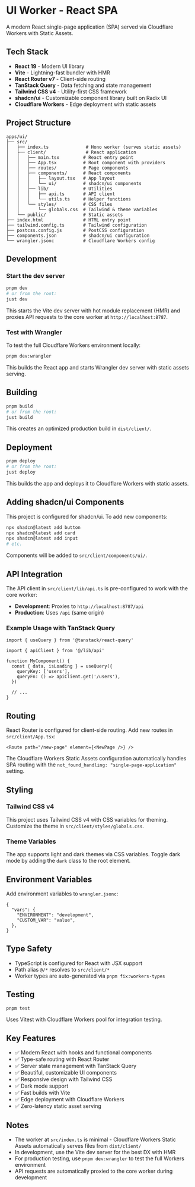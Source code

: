 # UI Worker - React SPA

A modern React single-page application (SPA) served via Cloudflare Workers with Static Assets.

## Tech Stack

- **React 19** - Modern UI library
- **Vite** - Lightning-fast bundler with HMR
- **React Router v7** - Client-side routing
- **TanStack Query** - Data fetching and state management
- **Tailwind CSS v4** - Utility-first CSS framework
- **shadcn/ui** - Customizable component library built on Radix UI
- **Cloudflare Workers** - Edge deployment with static assets

## Project Structure

```
apps/ui/
├── src/
│   ├── index.ts              # Hono worker (serves static assets)
│   ├── client/               # React application
│   │   ├── main.tsx         # React entry point
│   │   ├── App.tsx          # Root component with providers
│   │   ├── routes/          # Page components
│   │   ├── components/      # React components
│   │   │   ├── layout.tsx   # App layout
│   │   │   └── ui/          # shadcn/ui components
│   │   ├── lib/             # Utilities
│   │   │   ├── api.ts       # API client
│   │   │   └── utils.ts     # Helper functions
│   │   └── styles/          # CSS files
│   │       └── globals.css  # Tailwind & theme variables
│   └── public/              # Static assets
├── index.html               # HTML entry point
├── tailwind.config.ts       # Tailwind configuration
├── postcss.config.js        # PostCSS configuration
├── components.json          # shadcn/ui configuration
└── wrangler.jsonc           # Cloudflare Workers config
```

## Development

### Start the dev server

```bash
pnpm dev
# or from the root:
just dev
```

This starts the Vite dev server with hot module replacement (HMR) and proxies API requests to the core worker at `http://localhost:8787`.

### Test with Wrangler

To test the full Cloudflare Workers environment locally:

```bash
pnpm dev:wrangler
```

This builds the React app and starts Wrangler dev server with static assets serving.

## Building

```bash
pnpm build
# or from the root:
just build
```

This creates an optimized production build in `dist/client/`.

## Deployment

```bash
pnpm deploy
# or from the root:
just deploy
```

This builds the app and deploys it to Cloudflare Workers with static assets.

## Adding shadcn/ui Components

This project is configured for shadcn/ui. To add new components:

```bash
npx shadcn@latest add button
npx shadcn@latest add card
npx shadcn@latest add input
# etc.
```

Components will be added to `src/client/components/ui/`.

## API Integration

The API client in `src/client/lib/api.ts` is pre-configured to work with the core worker:

- **Development**: Proxies to `http://localhost:8787/api`
- **Production**: Uses `/api` (same origin)

### Example Usage with TanStack Query

```tsx
import { useQuery } from '@tanstack/react-query'

import { apiClient } from '@/lib/api'

function MyComponent() {
  const { data, isLoading } = useQuery({
    queryKey: ['users'],
    queryFn: () => apiClient.get('/users'),
  })

  // ...
}
```

## Routing

React Router is configured for client-side routing. Add new routes in `src/client/App.tsx`:

```tsx
<Route path="/new-page" element={<NewPage />} />
```

The Cloudflare Workers Static Assets configuration automatically handles SPA routing with the `not_found_handling: "single-page-application"` setting.

## Styling

### Tailwind CSS v4

This project uses Tailwind CSS v4 with CSS variables for theming. Customize the theme in `src/client/styles/globals.css`.

### Theme Variables

The app supports light and dark themes via CSS variables. Toggle dark mode by adding the `dark` class to the root element.

## Environment Variables

Add environment variables to `wrangler.jsonc`:

```jsonc
{
  "vars": {
    "ENVIRONMENT": "development",
    "CUSTOM_VAR": "value",
  },
}
```

## Type Safety

- TypeScript is configured for React with JSX support
- Path alias `@/*` resolves to `src/client/*`
- Worker types are auto-generated via `pnpm fix:workers-types`

## Testing

```bash
pnpm test
```

Uses Vitest with Cloudflare Workers pool for integration testing.

## Key Features

- ✅ Modern React with hooks and functional components
- ✅ Type-safe routing with React Router
- ✅ Server state management with TanStack Query
- ✅ Beautiful, customizable UI components
- ✅ Responsive design with Tailwind CSS
- ✅ Dark mode support
- ✅ Fast builds with Vite
- ✅ Edge deployment with Cloudflare Workers
- ✅ Zero-latency static asset serving

## Notes

- The worker at `src/index.ts` is minimal - Cloudflare Workers Static Assets automatically serves files from `dist/client/`
- In development, use the Vite dev server for the best DX with HMR
- For production testing, use `pnpm dev:wrangler` to test the full Workers environment
- API requests are automatically proxied to the core worker during development
